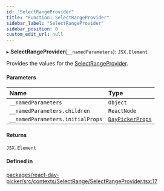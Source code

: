 ```yaml
---
id: "SelectRangeProvider"
title: "Function: SelectRangeProvider"
sidebar_label: "SelectRangeProvider"
sidebar_position: 0
custom_edit_url: null
---
```


▸ **SelectRangeProvider**(`__namedParameters`): `JSX.Element`

Provides the values for the [SelectRangeProvider](SelectRangeProvider).

#### Parameters

| Name | Type |
| :------ | :------ |
| `__namedParameters` | `Object` |
| `__namedParameters.children` | `ReactNode` |
| `__namedParameters.initialProps` | [`DayPickerProps`](../types/DayPickerProps) |

#### Returns

`JSX.Element`

#### Defined in

[packages/react-day-picker/src/contexts/SelectRange/SelectRangeProvider.tsx:17](https://github.com/gpbl/react-day-picker/blob/0df406c0/packages/react-day-picker/src/contexts/SelectRange/SelectRangeProvider.tsx#L17)
